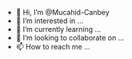 - 👋 Hi, I’m @Mucahid-Canbey
- 👀 I’m interested in ...
- 🌱 I’m currently learning ...
- 💞️ I’m looking to collaborate on ...
- 📫 How to reach me ...

<!---
Mucahid-Canbey/Mucahid-Canbey is a ✨ special ✨ repository because its `README.md` (this file) appears on your GitHub profile.
You can click the Preview link to take a look at your changes.
--->
